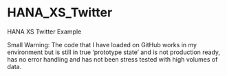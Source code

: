 HANA_XS_Twitter
===============

HANA XS Twitter Example




Small Warning:  The code that I have loaded on GitHub works in my environment but is still in true ‘prototype state’ and is not production ready,  has no error handling and has not been stress tested with high volumes of data.



